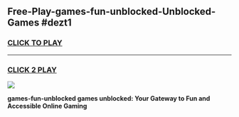 
## Free-Play-games-fun-unblocked-Unblocked-Games #dezt1
<h3>
<a href="https://news.freeplayer.one?title=games-fun-unblocked&ref=8M">CLICK TO PLAY</a></h3>
<hr>

<h3>
<a href="https://news.freeplayer.one?title=games-fun-unblocked&ref=8M">CLICK 2 PLAY</a>
  
</h3>

<a href="https://news.freeplayer.one?title=games-fun-unblocked&ref=8M"><img src="https://clearcache.store/games.png"></a>


**games-fun-unblocked games unblocked: Your Gateway to Fun and Accessible Online Gaming**
